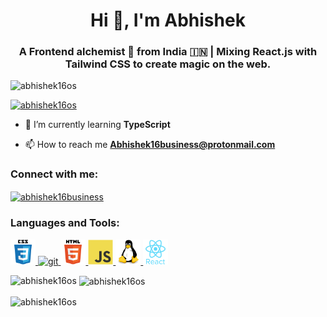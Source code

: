 <h1 align="center">Hi 👋, I'm Abhishek</h1>
<h3 align="center">A Frontend alchemist 🧪 from India 🇮🇳 | Mixing React.js with Tailwind CSS to create magic on the web.</h3>

<p align="left"> <img src="https://komarev.com/ghpvc/?username=abhishek16os&label=Profile%20views&color=0e75b6&style=flat" alt="abhishek16os" /> </p>

<p align="left"> <a href="https://github.com/ryo-ma/github-profile-trophy"><img src="https://github-profile-trophy.vercel.app/?username=abhishek16os" alt="abhishek16os" /></a> </p>

- 🌱 I’m currently learning **TypeScript**

- 📫 How to reach me **Abhishek16business@protonmail.com**

<h3 align="left">Connect with me:</h3>
<p align="left">
<a href="https://linkedin.com/in/abhishek16business" target="blank"><img align="center" src="https://raw.githubusercontent.com/rahuldkjain/github-profile-readme-generator/master/src/images/icons/Social/linked-in-alt.svg" alt="abhishek16business" height="30" width="40" /></a>
</p>

<h3 align="left">Languages and Tools:</h3>
<p align="left"> <a href="https://www.w3schools.com/css/" target="_blank" rel="noreferrer"> <img src="https://raw.githubusercontent.com/devicons/devicon/master/icons/css3/css3-original-wordmark.svg" alt="css3" width="40" height="40"/> </a> <a href="https://git-scm.com/" target="_blank" rel="noreferrer"> <img src="https://www.vectorlogo.zone/logos/git-scm/git-scm-icon.svg" alt="git" width="40" height="40"/> </a> <a href="https://www.w3.org/html/" target="_blank" rel="noreferrer"> <img src="https://raw.githubusercontent.com/devicons/devicon/master/icons/html5/html5-original-wordmark.svg" alt="html5" width="40" height="40"/> </a> <a href="https://developer.mozilla.org/en-US/docs/Web/JavaScript" target="_blank" rel="noreferrer"> <img src="https://raw.githubusercontent.com/devicons/devicon/master/icons/javascript/javascript-original.svg" alt="javascript" width="40" height="40"/> </a> <a href="https://www.linux.org/" target="_blank" rel="noreferrer"> <img src="https://raw.githubusercontent.com/devicons/devicon/master/icons/linux/linux-original.svg" alt="linux" width="40" height="40"/> </a> <a href="https://reactjs.org/" target="_blank" rel="noreferrer"> <img src="https://raw.githubusercontent.com/devicons/devicon/master/icons/react/react-original-wordmark.svg" alt="react" width="40" height="40"/> </a> </p>

<p><img align="left" src="https://github-readme-stats.vercel.app/api/top-langs?username=abhishek16os&show_icons=true&locale=en&layout=compact" alt="abhishek16os" /></p>

<p>&nbsp;<img align="center" src="https://github-readme-stats.vercel.app/api?username=abhishek16os&show_icons=true&locale=en" alt="abhishek16os" /></p>

<p><img align="center" src="https://github-readme-streak-stats.herokuapp.com/?user=abhishek16os&" alt="abhishek16os" /></p>
